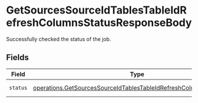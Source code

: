 # GetSourcesSourceIdTablesTableIdRefreshColumnsStatusResponseBody

Successfully checked the status of the job.


## Fields

| Field                                                                                                                                                        | Type                                                                                                                                                         | Required                                                                                                                                                     | Description                                                                                                                                                  | Example                                                                                                                                                      |
| ------------------------------------------------------------------------------------------------------------------------------------------------------------ | ------------------------------------------------------------------------------------------------------------------------------------------------------------ | ------------------------------------------------------------------------------------------------------------------------------------------------------------ | ------------------------------------------------------------------------------------------------------------------------------------------------------------ | ------------------------------------------------------------------------------------------------------------------------------------------------------------ |
| `status`                                                                                                                                                     | [operations.GetSourcesSourceIdTablesTableIdRefreshColumnsStatusStatus](../../models/operations/getsourcessourceidtablestableidrefreshcolumnsstatusstatus.md) | :heavy_minus_sign:                                                                                                                                           | Status of the job                                                                                                                                            | processing                                                                                                                                                   |